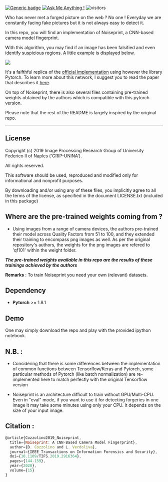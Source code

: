[![Generic badge](https://img.shields.io/badge/Library-Pytorch-<>.svg)](https://shields.io/) [![Ask Me Anything !](https://img.shields.io/badge/Official%20-No-1abc9c.svg)](https://GitHub.com/Naereen/ama) ![visitors](https://visitor-badge.laobi.icu/badge?page_id=RonyAbecidan.noiseprint-pytorch)

Who has never met a forged picture on the web ? No one ! Everyday we are constantly facing fake pictures but it is not always easy to detect it.

In this repo, you will find an implementation of Noiseprint, a CNN-based camera model fingerprint. 

With this algorithm, you may find if an image has been falsified and even identify suspicious regions. A little example is displayed below.

![](https://i.imgur.com/e2kuYvX.png)

It's a faifthful replica of the [official implementation](https://github.com/grip-unina/noiseprint/) using however the library Pytorch. To learn more about this network, I suggest you to read the paper that describes it [here](https://arxiv.org/pdf/1808.08396.pdf).

On top of Noiseprint, there is also several files containing pre-trained weights obtained by the authors which is compatible with this pytorch version.


Please note that the rest of the README is largely inspired by the original repo.

--- 

## License
Copyright (c) 2019 Image Processing Research Group of University Federico II of Naples ('GRIP-UNINA').

All rights reserved.

This software should be used, reproduced and modified only for informational and nonprofit purposes.

By downloading and/or using any of these files, you implicitly agree to all the terms of the license, as specified in the document LICENSE.txt (included in this package)

## Where are the pre-trained weights coming from  ?

- Using images from a range of camera devices, the authors pre-trained their model across Quality Factors from 51 to 100, and they extended their training to encompass png images as well. As per the original repository's authors, the weights for the png images are refered to 'qf101' within the weight folder.

**_The pre-trained weights available in this repo are the results of these trainings achieved by the authors_**

**Remarks** : To train Noiseprint you need your own (relevant) datasets.

## Dependency
- **Pytorch** >= 1.8.1

## Demo
One may simply download the repo and play with the provided ipython notebook.

## N.B. :
- Considering that there is some differences between the implementation of common functions between Tensorflow/Keras and Pytorch, some particular methods of Pytorch (like batch normalization) are re-implemented here to match perfectly with the original Tensorflow version

- Noiseprint is an architecture difficult to train without GPU/Multi-CPU. Even in "eval" mode, if you want to use it for detecting forgeries in one image it may take some minutes using only your CPU. It depends on the size of your input image.


## Citation :

```js
@article{Cozzolino2019_Noiseprint,
  title={Noiseprint: A CNN-Based Camera Model Fingerprint},
  author={D. Cozzolino and L. Verdoliva},
  journal={IEEE Transactions on Information Forensics and Security},
  doi={10.1109/TIFS.2019.2916364},
  pages={144-159},
  year={2020},
  volume={15}
} 
```